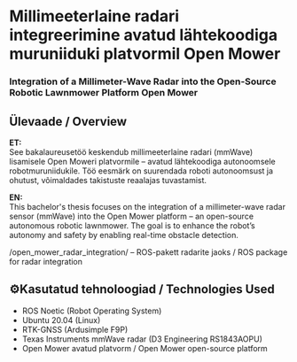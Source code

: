 # Millimeeterlaine radari integreerimine avatud lähtekoodiga muruniiduki platvormil Open Mower
### Integration of a Millimeter-Wave Radar into the Open-Source Robotic Lawnmower Platform Open Mower

## Ülevaade / Overview

**ET:**  
See bakalaureusetöö keskendub millimeeterlaine radari (mmWave) lisamisele Open Moweri platvormile – avatud lähtekoodiga autonoomsele robotmuruniidukile. Töö eesmärk on suurendada roboti autonoomsust ja ohutust, võimaldades takistuste reaalajas tuvastamist.

**EN:**  
This bachelor's thesis focuses on the integration of a millimeter-wave radar sensor (mmWave) into the Open Mower platform – an open-source autonomous robotic lawnmower. The goal is to enhance the robot’s autonomy and safety by enabling real-time obstacle detection.

/open_mower_radar_integration/ – ROS-pakett radarite jaoks / ROS package for radar integration

## ⚙Kasutatud tehnoloogiad / Technologies Used

- ROS Noetic (Robot Operating System)
- Ubuntu 20.04 (Linux)
- RTK-GNSS (Ardusimple F9P)
- Texas Instruments mmWave radar (D3 Engineering RS1843AOPU)
- Open Mower avatud platvorm / Open Mower open-source platform
